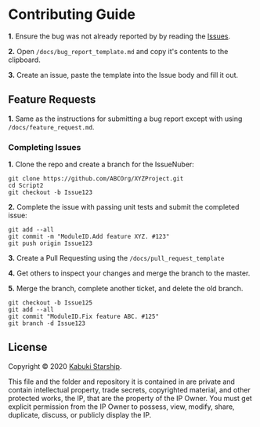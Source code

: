 # Contributing Guide

**1.** Ensure the bug was not already reported by by reading the [Issues](https://github.com/ABCOrg/XYZProject/issues).

**2.** Open `/docs/bug_report_template.md` and copy it's contents to the clipboard.

**3.** Create an issue, paste the template into the Issue body and fill it out.

## Feature Requests

**1.** Same as the instructions for submitting a bug report except with using `/docs/feature_request.md`.

### Completing Issues

**1.** Clone the repo and create a branch for the IssueNuber:

```Console
git clone https://github.com/ABCOrg/XYZProject.git
cd Script2
git checkout -b Issue123
```

**2.** Complete the issue with passing unit tests and submit the completed issue:

```Console
git add --all
git commit -m "ModuleID.Add feature XYZ. #123"
git push origin Issue123
```

**3.** Create a Pull Requesting using the `/docs/pull_request_template`

**4.** Get others to inspect your changes and merge the branch to the master.

**5.** Merge the branch, complete another ticket, and delete the old branch.

```Console
git checkout -b Issue125
git add --all
git commit "ModuleID.Fix feature ABC. #125"
git branch -d Issue123
```

## License

Copyright © 2020 [Kabuki Starship](https://kabukistarship.com).

This file and the folder and repository it is contained in are private and contain intellectual property, trade secrets, copyrighted material, and other protected works, the IP, that are the property of the IP Owner. You must get explicit permission from the IP Owner to possess, view, modify, share, duplicate, discuss, or publicly display the IP.
